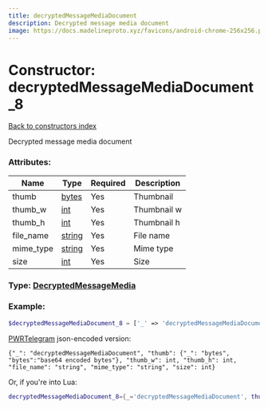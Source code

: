 ```yaml
---
title: decryptedMessageMediaDocument
description: Decrypted message media document
image: https://docs.madelineproto.xyz/favicons/android-chrome-256x256.png
---
```

# Constructor: decryptedMessageMediaDocument\_8  
[Back to constructors index](index.md)



Decrypted message media document

### Attributes:

| Name     |    Type       | Required | Description |
|----------|---------------|----------|-------------|
|thumb|[bytes](../types/bytes.md) | Yes|Thumbnail|
|thumb\_w|[int](../types/int.md) | Yes|Thumbnail w|
|thumb\_h|[int](../types/int.md) | Yes|Thumbnail h|
|file\_name|[string](../types/string.md) | Yes|File name|
|mime\_type|[string](../types/string.md) | Yes|Mime type|
|size|[int](../types/int.md) | Yes|Size|



### Type: [DecryptedMessageMedia](../types/DecryptedMessageMedia.md)


### Example:

```php
$decryptedMessageMediaDocument_8 = ['_' => 'decryptedMessageMediaDocument', 'thumb' => 'bytes', 'thumb_w' => int, 'thumb_h' => int, 'file_name' => 'string', 'mime_type' => 'string', 'size' => int];
```  

[PWRTelegram](https://pwrtelegram.xyz) json-encoded version:

```
{"_": "decryptedMessageMediaDocument", "thumb": {"_": "bytes", "bytes":"base64 encoded bytes"}, "thumb_w": int, "thumb_h": int, "file_name": "string", "mime_type": "string", "size": int}
```


Or, if you're into Lua:

```lua
decryptedMessageMediaDocument_8={_='decryptedMessageMediaDocument', thumb='bytes', thumb_w=int, thumb_h=int, file_name='string', mime_type='string', size=int}

```


